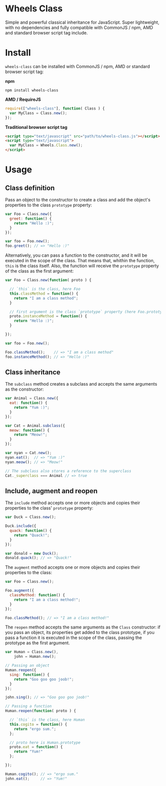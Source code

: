 Wheels Class
===========

Simple and powerful classical inheritance for JavaScript. Super lightweight, with no dependencies and fully compatible with CommonJS / npm, AMD and standard browser script tag include.


Install
=======

`wheels-class` can be installed with CommonJS / npm, AMD or standard browser script tag:

**npm**

```shell
npm install wheels-class
```

**AMD / RequireJS**

```javascript
require(["wheels-class"], function( Class ) {
  var MyClass = Class.new();
});
```

**Traditional browser script tag**

```html
<script type="text/javascript" src="path/to/wheels-class.js"></script>
<script type="text/javascript">
  var MyClass = Wheels.Class.new();
</script>
```


Usage
=====

Class definition
----------------

Pass an object to the constructor to create a class and add the object's properties to the class `prototype` property:

```javascript
var Foo = Class.new({
  greet: function() {
    return "Hello :)";
  }
});

var foo = Foo.new();
foo.greet(); // => "Hello :)"
```

Alternatively, you can pass a function to the constructor, and it will be executed in the scope of the class. That means that, whithin the function, `this` is the class itself. Also, the function will receive the `prototype` property of the class as the first argument:

```javascript
var Foo = Class.new(function( proto ) {

  // `this` is the class, here Foo
  this.classMethod = function() {
    return "I am a class method";
  }

  // first argument is the class `prototype` property (here Foo.prototype)
  proto.instanceMethod = function() {
    return "Hello :)";
  }

});

var foo = Foo.new();

Foo.classMethod();    // => "I am a class method"
foo.instanceMethod(); // => "Hello :)"
```

Class inheritance
-----------------

The `subclass` method creates a subclass and accepts the same arguments as the constructor:

```javascript
var Animal = Class.new({
  eat: function() {
    return "Yum :)";
  }
});

var Cat = Animal.subclass({
  meow: function() {
    return "Meow!";
  }
});

var nyan = Cat.new();
nyan.eat();  // => "Yum :)"
nyan.meow(); // => "Meow!"

// The subclass also stores a reference to the superclass
Cat._superclass === Animal // => true
```

Include, augment and reopen
---------------------------

The `include` method accepts one or more objects and copies their properties to the class' `prototype` property:

```javascript
var Duck = Class.new();

Duck.include({
  quack: function() {
    return "Quack!";
  }
});

var donald = new Duck();
donald.quack(); // => "Quack!"
```

The `augment` method accepts one or more objects and copies their properties to the class:

```javascript
var Foo = Class.new();

Foo.augment({
  classMethod: function() {
    return "I am a class method!";
  }
});

Foo.classMethod(); // => "I am a class method!"
```

The `reopen` method accepts the same arguments as the `Class` constructor: if you pass an object, its properties get added to the class prototype, if you pass a function it is executed in the scope of the class, passing the prototype as the first argument.

```javascript
var Human = Class.new(),
    john = Human.new();

// Passing an object
Human.reopen({
  sing: function() {
    return "Goo goo goo joob!";
  }
});

john.sing(); // => "Goo goo goo joob!"

// Passing a function
Human.reopen(function( proto ) {

  // `this` is the class, here Human
  this.cogito = function() {
    return "ergo sum.";
  };

  // proto here is Human.prototype
  proto.eat = function() {
    return "Yum!"
  };

});

Human.cogito(); // => "ergo sum."
john.eat();     // => "Yum!"
```
